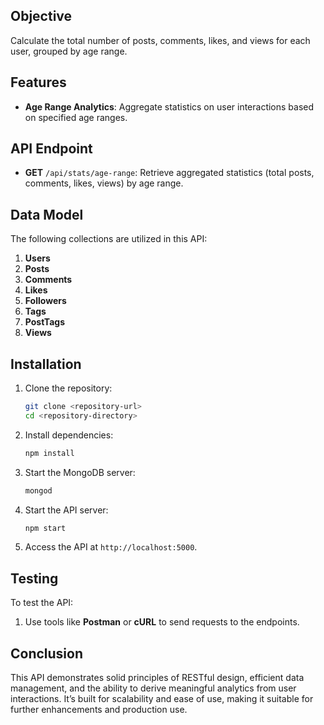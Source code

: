 ## Objective
Calculate the total number of posts, comments, likes, and views for each user, grouped by age range.

## Features
- **Age Range Analytics**: Aggregate statistics on user interactions based on specified age ranges.

## API Endpoint

- **GET** `/api/stats/age-range`: Retrieve aggregated statistics (total posts, comments, likes, views) by age range.

## Data Model
The following collections are utilized in this API:
1. **Users**
2. **Posts**
3. **Comments**
4. **Likes**
5. **Followers**
6. **Tags**
7. **PostTags**
8. **Views**

## Installation
1. Clone the repository:
   ```bash
   git clone <repository-url>
   cd <repository-directory>
   ```

2. Install dependencies:
   ```bash
   npm install
   ```

3. Start the MongoDB server:
   ```bash
   mongod
   ```

4. Start the API server:
   ```bash
   npm start
   ```

5. Access the API at `http://localhost:5000`.

## Testing
To test the API:
1. Use tools like **Postman** or **cURL** to send requests to the endpoints.

## Conclusion
This API demonstrates solid principles of RESTful design, efficient data management, and the ability to derive meaningful analytics from user interactions. It’s built for scalability and ease of use, making it suitable for further enhancements and production use.
